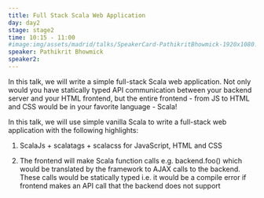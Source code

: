 ```yaml
---
title: Full Stack Scala Web Application
day: day2
stage: stage2
time: 10:15 - 11:00
#image:img/assets/madrid/talks/SpeakerCard-PathikritBhowmick-1920x1080.png
speaker: Pathikrit Bhowmick
speaker2:
---
```


In this talk, we will write a simple full-stack Scala web application. Not only would you have statically typed API communication between your backend server and your HTML frontend, but the entire frontend - from JS to HTML and CSS would be in your favorite language - Scala!

In this talk, we will use simple vanilla Scala to write a full-stack web application with the following highlights:

1. ScalaJs + scalatags + scalacss for JavaScript, HTML and CSS

2. The frontend will make Scala function calls e.g. backend.foo() which would be translated by the framework to AJAX calls to the backend. These calls would be statically typed i.e. it would be a compile error if frontend makes an API call that the backend does not support
